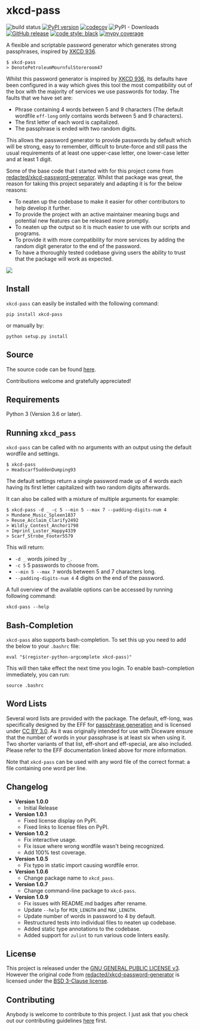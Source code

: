 # xkcd-pass
![build status](https://github.com/adambirds/xkcd-password-gen/actions/workflows/build.yml/badge.svg)
[![PyPI version](https://badge.fury.io/py/xkcd-pass.svg)](https://badge.fury.io/py/xkcd_pass)
[![codecov](https://codecov.io/gh/adambirds/xkcd-password-gen/branch/master/graph/badge.svg?token=4RKK2ABREH)](https://codecov.io/gh/adambirds/xkcd-password-gen)
![PyPI - Downloads](https://img.shields.io/pypi/dm/xkcd-pass)
[![GitHub release](https://img.shields.io/github/release/adambirds/xkcd-password-gen.svg)](https://github.com/adambirds/xkcd-password-gen/releases/latest)
[![code style: black](https://img.shields.io/badge/code%20style-black-000000.svg)](https://github.com/psf/black)
[![mypy coverage](https://img.shields.io/badge/mypy-100%25-green.svg)](https://github.com/python/mypy)

A flexible and scriptable password generator which generates strong passphrases, inspired by [XKCD 936][xkcd].

```
$ xkcd-pass
> DenotePetroleumMournfulStoreroom47
```

Whilst this password generator is inspired by [XKCD 936][xkcd], its defaults have been configured in a way which gives this tool the most compatibility out of the box with the majority of services we use passwords for today. The faults that we have set are:
* Phrase containing 4 words between 5 and 9 characters (The default wordfile `eff-long` only contains words between 5 and 9 characters).
* The first letter of each word is capitalized.
* The passphrase is ended with two random digits.

This allows the password generator to provide passwords by default which will be strong, easy to remember, difficult to brute-force and still pass the usual requirements of at least one upper-case letter, one lower-case letter and at least 1 digit.

Some of the base code that I started with for this project come from [redacted/xkcd-password-generator](https://github.com/redacted/XKCD-password-generator). Whilst that package was great, the reason for taking this project separately and adapting it is for the below reasons:
* To neaten up the codebase to make it easier for other contributors to help develop it further.
* To provide the project with an active maintainer meaning bugs and potential new features can be released more promptly.
* To neaten up the output so it is much easier to use with our scripts and programs.
* To provide it with more compatibility for more services by adding the random digit generator to the end of the password.
* To have a thoroughly tested codebase giving users the ability to trust that the package will work as expected.

[xkcd]: https://xkcd.com/936/
![](https://imgs.xkcd.com/comics/password_strength.png)

## Install
`xkcd-pass` can easily be installed with the following command:

```
pip install xkcd-pass
```

or manually by:

```
python setup.py install
```

## Source
The source code can be found [here](https://github.com/adambirds/xkcd_password-gen).

Contributions welcome and gratefully appreciated!

## Requirements
Python 3 (Version 3.6 or later).

## Running `xkcd_pass`
`xkcd-pass` can be called with no arguments with an output using the default wordfile and settings.
```
$ xkcd-pass
> HeadscarfSuddenDumping93
```
The default settings return a single password made up of 4 words each having its first letter capitalized with two random digits afterwards.

It can also be called with a mixture of multiple arguments for example:

```
$ xkcd-pass -d _ -c 5 --min 5 --max 7 --padding-digits-num 4
> Mundane_Music_Spleen1837
> Reuse_Acclaim_Clarify2492
> Wildly_Contest_Anchor1798
> Imprint_Luster_Happy4339
> Scarf_Strobe_Footer5579
```

This will return:
* `-d _` words joined by `_`.
* `-c 5` 5 passwords to choose from.
* `--min 5 --max 7` words between 5 and 7 characters long.
* `--padding-digits-num 4` 4 digits on the end of the password.

A full overview of the available options can be accessed by running following command:

```
xkcd-pass --help
```

## Bash-Completion
`xkcd-pass` also supports bash-completion. To set this up you need to add the below to your `.bashrc` file:

```
eval "$(register-python-argcomplete xkcd-pass)"
```

This will then take effect the next time you login. To enable bash-completion immediately, you can run:

```
source .bashrc
```

## Word Lists

Several word lists are provided with the package. The default, eff-long, was specifically designed by the EFF for [passphrase generation](https://www.eff.org/deeplinks/2016/07/new-wordlists-random-passphrases) and is licensed under [CC BY 3.0](https://creativecommons.org/licenses/by/3.0/us/). As it was originally intended for use with Diceware ensure that the number of words in your passphrase is at least six when using it. Two shorter variants of that list, eff-short and eff-special, are also included. Please refer to the EFF documentation linked above for more information.

Note that `xkcd-pass` can be used with any word file of the correct format: a file containing one word per line.

## Changelog

* **Version 1.0.0**
    * Initial Release
* **Version 1.0.1**
    * Fixed license display on PyPI.
    * Fixed links to license files on PyPI.
* **Version 1.0.2**
    * Fix interactive usage.
    * Fix issue where wrong wordfile wasn't being recognized.
    * Add 100% test coverage.
* **Version 1.0.5**
    * Fix typo in static import causing wordfile error.
* **Version 1.0.6**
    * Change package name to `xkcd_pass`.
* **Version 1.0.7**
    * Change command-line package to `xkcd-pass`.
* **Version 1.0.9**
    * Fix issues with README.md badges after rename.
    * Update `--help` for `MIN_LENGTH` and `MAX_LENGTH`.
    * Update number of words in password to 4 by default.
    * Restructured tests into individual files to neaten up codebase.
    * Added static type annotations to the codebase.
    * Added support for `zulint` to run various code linters easily.

## License

This project is released under the [GNU GENERAL PUBLIC LICENSE v3](https://github.com/adambirds/xkcd-password-gen/blob/master/LICENSE). However the original code from [redacted/xkcd-password-generator](https://github.com/redacted/XKCD-password-generator) is licensed under the [BSD 3-Clause license](https://github.com/adambirds/xkcd-password-gen/blob/master/LICENSE.BSD).

## Contributing

Anybody is welcome to contribute to this project. I just ask that you check out our contributing guidelines
[here](https://github.com/adambirds/xkcd-password-gen/blob/master/docs/contributing/contributing.md) first.
